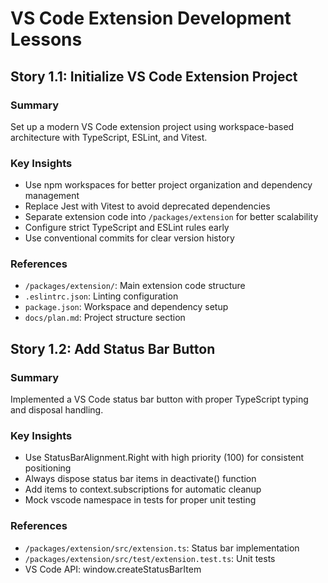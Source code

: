 # VS Code Extension Development Lessons

## Story 1.1: Initialize VS Code Extension Project

### Summary
Set up a modern VS Code extension project using workspace-based architecture with TypeScript, ESLint, and Vitest.

### Key Insights
- Use npm workspaces for better project organization and dependency management
- Replace Jest with Vitest to avoid deprecated dependencies
- Separate extension code into `/packages/extension` for better scalability
- Configure strict TypeScript and ESLint rules early
- Use conventional commits for clear version history

### References
- `/packages/extension/`: Main extension code structure
- `.eslintrc.json`: Linting configuration
- `package.json`: Workspace and dependency setup
- `docs/plan.md`: Project structure section

## Story 1.2: Add Status Bar Button

### Summary
Implemented a VS Code status bar button with proper TypeScript typing and disposal handling.

### Key Insights
- Use StatusBarAlignment.Right with high priority (100) for consistent positioning
- Always dispose status bar items in deactivate() function
- Add items to context.subscriptions for automatic cleanup
- Mock vscode namespace in tests for proper unit testing

### References
- `/packages/extension/src/extension.ts`: Status bar implementation
- `/packages/extension/src/test/extension.test.ts`: Unit tests
- VS Code API: window.createStatusBarItem